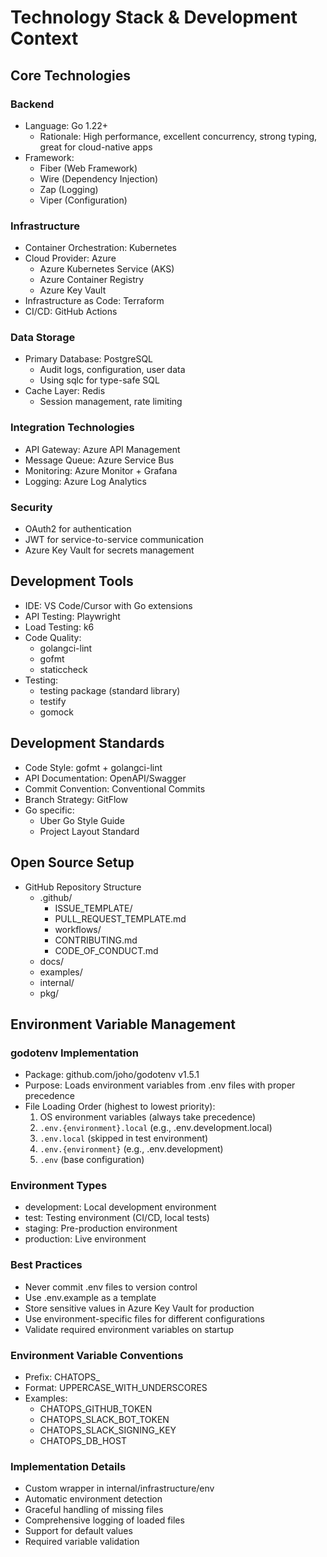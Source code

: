 # Technology Stack & Development Context

## Core Technologies

### Backend
- Language: Go 1.22+
  - Rationale: High performance, excellent concurrency, strong typing, great for cloud-native apps
- Framework: 
  - Fiber (Web Framework)
  - Wire (Dependency Injection)
  - Zap (Logging)
  - Viper (Configuration)

### Infrastructure
- Container Orchestration: Kubernetes
- Cloud Provider: Azure
  - Azure Kubernetes Service (AKS)
  - Azure Container Registry
  - Azure Key Vault
- Infrastructure as Code: Terraform
- CI/CD: GitHub Actions

### Data Storage
- Primary Database: PostgreSQL
  - Audit logs, configuration, user data
  - Using sqlc for type-safe SQL
- Cache Layer: Redis
  - Session management, rate limiting

### Integration Technologies
- API Gateway: Azure API Management
- Message Queue: Azure Service Bus
- Monitoring: Azure Monitor + Grafana
- Logging: Azure Log Analytics

### Security
- OAuth2 for authentication
- JWT for service-to-service communication
- Azure Key Vault for secrets management

## Development Tools
- IDE: VS Code/Cursor with Go extensions
- API Testing: Playwright
- Load Testing: k6
- Code Quality: 
  - golangci-lint
  - gofmt
  - staticcheck
- Testing: 
  - testing package (standard library)
  - testify
  - gomock

## Development Standards
- Code Style: gofmt + golangci-lint
- API Documentation: OpenAPI/Swagger
- Commit Convention: Conventional Commits
- Branch Strategy: GitFlow
- Go specific:
  - Uber Go Style Guide
  - Project Layout Standard

## Open Source Setup
- GitHub Repository Structure
  - .github/
    - ISSUE_TEMPLATE/
    - PULL_REQUEST_TEMPLATE.md
    - workflows/
    - CONTRIBUTING.md
    - CODE_OF_CONDUCT.md
  - docs/
  - examples/
  - internal/
  - pkg/

## Environment Variable Management

### godotenv Implementation
- Package: github.com/joho/godotenv v1.5.1
- Purpose: Loads environment variables from .env files with proper precedence
- File Loading Order (highest to lowest priority):
  1. OS environment variables (always take precedence)
  2. `.env.{environment}.local` (e.g., .env.development.local)
  3. `.env.local` (skipped in test environment)
  4. `.env.{environment}` (e.g., .env.development)
  5. `.env` (base configuration)

### Environment Types
- development: Local development environment
- test: Testing environment (CI/CD, local tests)
- staging: Pre-production environment
- production: Live environment

### Best Practices
- Never commit .env files to version control
- Use .env.example as a template
- Store sensitive values in Azure Key Vault for production
- Use environment-specific files for different configurations
- Validate required environment variables on startup

### Environment Variable Conventions
- Prefix: CHATOPS_
- Format: UPPERCASE_WITH_UNDERSCORES
- Examples:
  - CHATOPS_GITHUB_TOKEN
  - CHATOPS_SLACK_BOT_TOKEN
  - CHATOPS_SLACK_SIGNING_KEY
  - CHATOPS_DB_HOST

### Implementation Details
- Custom wrapper in internal/infrastructure/env
- Automatic environment detection
- Graceful handling of missing files
- Comprehensive logging of loaded files
- Support for default values
- Required variable validation 